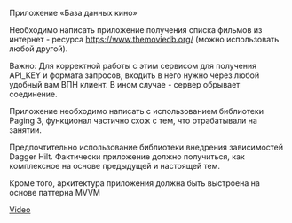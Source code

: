 Приложение «База данных кино»

Необходимо написать приложение получения списка фильмов из интернет - ресурса https://www.themoviedb.org/ (можно использовать любой другой).

Важно: Для корректной работы с этим сервисом для получения API_KEY и формата запросов, входить в него нужно через любой удобный вам ВПН клиент. В ином случае - сервер обрывает соединение.

Приложение необходимо написать с использованием библиотеки Paging 3, функционал частично схож с тем, что отрабатывали на занятии.

Предпочтительно использование библиотеки внедрения зависимостей Dagger Hilt. Фактически приложение должно получиться, как комплексное на основе предыдущей и настоящей тем.

Кроме того, архитектура приложения должна быть выстроена на основе паттерна MVVM  

[Video](https://rutube.ru/video/private/c2bc546f11839bc1f81d49eea75803cb/?p=JRDeu33hQ9_mIdbITlZV8w)

